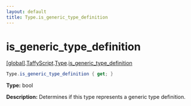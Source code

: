 ```yaml
---
layout: default
title: Type.is_generic_type_definition
---
```


# is_generic_type_definition

[\[global\]]({{site.baseurl}}/docs/).[TaffyScript]({{site.baseurl}}/docs/TaffyScript/).[Type]({{site.baseurl}}/docs/TaffyScript/Type/).[is_generic_type_definition]({{site.baseurl}}/docs/TaffyScript/Type/is_generic_type_definition/)

```cs
Type.is_generic_type_definition { get; }
```

**Type:** bool

**Description:** Determines if this type represents a generic type definition.
